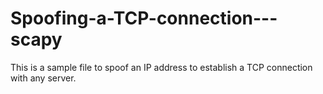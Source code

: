 # Spoofing-a-TCP-connection---scapy

This is a sample file to spoof an IP address to establish a TCP connection with any server.
